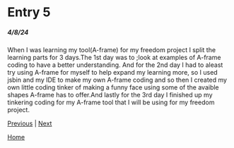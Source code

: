 # Entry 5
##### 4/8/24

When I was learning my tool(A-frame) for my freedom project I split the learning parts for 3 days.The 1st day was to ;look at examples of A-frame coding to have a better understanding. And for the 2nd day I had to aleast try using A-frame for myself to help expand my learning more, so I used jsbin and my IDE to make my own A-frame coding and so then I created my own little coding tinker of making a funny face using some of the avaible shapes A-frame has to offer.And lastly for the 3rd day I finished up my tinkering coding for my A-frame tool that I will be using for my freedom project.

[Previous](entry04.md) | [Next](entry06.md)

[Home](../README.md)
